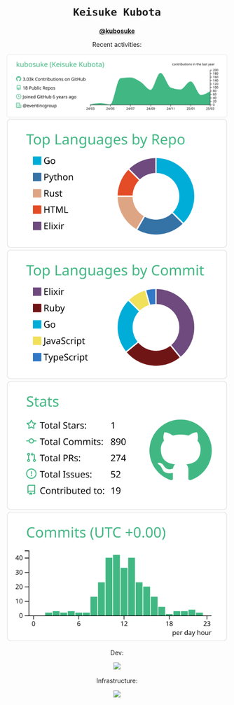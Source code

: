 <div align="center">

  <h1><code>Keisuke Kubota</code></h1>

  <strong><a href="https://linktr.ee/kubosuke">@kubosuke</a></strong>

Recent activities:

  [![](https://raw.githubusercontent.com/kubosuke/kubosuke/master/profile-summary-card-output/vue/0-profile-details.svg)](https://github.com/vn7n24fzkq/github-profile-summary-cards)
[![](https://raw.githubusercontent.com/kubosuke/kubosuke/master/profile-summary-card-output/vue/1-repos-per-language.svg)](https://github.com/vn7n24fzkq/github-profile-summary-cards) [![](https://raw.githubusercontent.com/kubosuke/kubosuke/master/profile-summary-card-output/vue/2-most-commit-language.svg)](https://github.com/vn7n24fzkq/github-profile-summary-cards)
[![](https://raw.githubusercontent.com/kubosuke/kubosuke/master/profile-summary-card-output/vue/3-stats.svg)](https://github.com/vn7n24fzkq/github-profile-summary-cards) [![](https://raw.githubusercontent.com/kubosuke/kubosuke/master/profile-summary-card-output/vue/4-productive-time.svg)](https://github.com/vn7n24fzkq/github-profile-summary-cards)

Dev:

<a href="https://skillicons.dev">
  <img src="https://skillicons.dev/icons?i=go,rust,python,elixir,ruby,rails,js,ts,react,nextjs,redis,mysql,postgres,emacs,vscode&perline=6" />
</a>

Infrastructure:

<a href="https://skillicons.dev">
  <img src="https://skillicons.dev/icons?i=linux,prometheus,jenkins,grafana,kubernetes,ansible,terraform,aws,gcp&perline=6" />
</a>

</div>